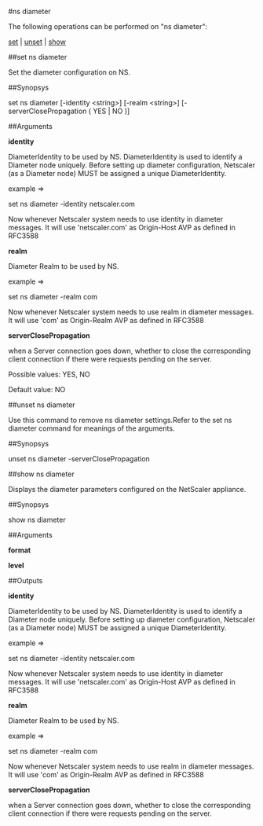 #ns diameter

The following operations can be performed on "ns diameter":


[set](#set-ns-diameter) | [unset](#unset-ns-diameter) | [show](#show-ns-diameter)

##set ns diameter

Set the diameter configuration on NS.


##Synopsys

set ns diameter [-identity &lt;string>] [-realm &lt;string>] [-serverClosePropagation ( YES | NO )]


##Arguments

<b>identity</b>
DiameterIdentity to be used by NS. DiameterIdentity is used to identify a Diameter node uniquely. Before setting up diameter configuration, Netscaler (as a Diameter node) MUST be assigned a unique DiameterIdentity.
example =&gt;
set ns diameter -identity netscaler.com
Now whenever Netscaler system needs to use identity in diameter messages. It will use 'netscaler.com' as Origin-Host AVP as defined in RFC3588

<b>realm</b>
Diameter Realm to be used by NS.
example =&gt;
set ns diameter -realm com
Now whenever Netscaler system needs to use realm in diameter messages. It will use 'com' as Origin-Realm AVP as defined in RFC3588

<b>serverClosePropagation</b>
when a Server connection goes down, whether to close the corresponding client connection if there were requests pending on the server.
Possible values: YES, NO
Default value: NO



##unset ns diameter

Use this command to remove ns diameter settings.Refer to the set ns diameter command for meanings of the arguments.


##Synopsys

unset ns diameter -serverClosePropagation


##show ns diameter

Displays the diameter parameters configured on the NetScaler appliance.


##Synopsys

show ns diameter


##Arguments

<b>format</b>

<b>level</b>



##Outputs

<b>identity</b>
DiameterIdentity to be used by NS. DiameterIdentity is used to identify a Diameter node uniquely. Before setting up diameter configuration, Netscaler (as a Diameter node) MUST be assigned a unique DiameterIdentity.
example =>
set ns diameter -identity netscaler.com
Now whenever Netscaler system needs to use identity in diameter messages. It will use 'netscaler.com' as Origin-Host AVP as defined in RFC3588

<b>realm</b>
Diameter Realm to be used by NS.
example =>
set ns diameter -realm com
Now whenever Netscaler system needs to use realm in diameter messages. It will use 'com' as Origin-Realm AVP as defined in RFC3588

<b>serverClosePropagation</b>
when a Server connection goes down, whether to close the corresponding client connection if there were requests pending on the server.



